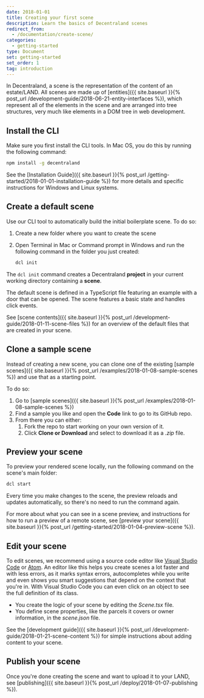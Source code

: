 ```yaml
---
date: 2018-01-01
title: Creating your first scene
description: Learn the basics of Decentraland scenes
redirect_from:
  - /documentation/create-scene/
categories:
  - getting-started
type: Document
set: getting-started
set_order: 1
tag: introduction
---
```


In Decentraland, a scene is the representation of the content of an estate/LAND. All scenes are made up of [entities]({{ site.baseurl }}{% post_url /development-guide/2018-06-21-entity-interfaces %}), which represent all of the elements in the scene and are arranged into tree structures, very much like elements in a DOM tree in web development.

## Install the CLI

Make sure you first install the CLI tools. In Mac OS, you do this by running the following command:

```bash
npm install -g decentraland
```

See the [Installation Guide]({{ site.baseurl }}{% post_url /getting-started/2018-01-01-installation-guide %}) for more details and specific instructions for Windows and Linux systems.

## Create a default scene

Use our CLI tool to automatically build the initial boilerplate scene. To do so:

1. Create a new folder where you want to create the scene
2. Open Terminal in Mac or Command prompt in Windows and run the following command in the folder you just created:

   ```bash
   dcl init
   ```

The `dcl init` command creates a Decentraland **project** in your current working directory containing a **scene**.

The default scene is defined in a TypeScript file featuring an example with a door that can be opened. The scene features a basic state and handles click events.

<!--
There are four different scene templates that you can use as a starting point:

- **Basic scene**: Defined in a simple TypeScript file that renders a single glTF model.
- **Interactive scene**: Defined in a TypeScript file featuring an example with a door that can be opened. This is the best template to start learning how to use the SDK. The scene features a basic state and handles click events. The scene state is stored locally in the user's browser, so a user's actions don't affect how other users see the scene rendered.
- **Remote scene**: Defined in a TypeScript file featuring the same example used for the local scene, but it differs in that the scene state is stored in a remote server that it communicates with over WebSockets. Because of this, all users see the scene rendered identically. To test your scene, you can run both the server and the client locally.
- **Static scene**: Defined in an **XML** file with a single glTF model. You can't add any dynamic or interactive content to this type of scene, it can only display static entities in place. -->

See [scene contents]({{ site.baseurl }}{% post_url /development-guide/2018-01-11-scene-files %}) for an overview of the default files that are created in your scene.

## Clone a sample scene

Instead of creating a new scene, you can clone one of the existing [sample scenes]({{ site.baseurl }}{% post_url /examples/2018-01-08-sample-scenes %}) and use that as a starting point.

To do so:

1. Go to [sample scenes]({{ site.baseurl }}{% post_url /examples/2018-01-08-sample-scenes %})
2. Find a sample you like and open the **Code** link to go to its GitHub repo.
3. From there you can either:
   1. Fork the repo to start working on your own version of it.
   2. Click **Clone or Download** and select to download it as a _.zip_ file.

## Preview your scene

To preview your rendered scene locally, run the following command on the scene's main folder:

```bash
dcl start
```

Every time you make changes to the scene, the preview reloads and updates automatically, so there's no need to run the command again.

For more about what you can see in a scene preview, and instructions for how to run a preview of a remote scene, see [preview your scene]({{ site.baseurl }}{% post_url /getting-started/2018-01-04-preview-scene %}).

## Edit your scene

To edit scenes, we recommend using a source code editor like [Visual Studio Code](https://code.visualstudio.com/) or [Atom](https://atom.io/). An editor like this helps you create scenes a lot faster and with less errors, as it marks syntax errors, autocompletes while you write and even shows you smart suggestions that depend on the context that you're in. With Visual Studio Code you can even click on an object to see the full definition of its class.

- You create the logic of your scene by editing the _Scene.tsx_ file.
- You define scene properties, like the parcels it covers or owner information, in the _scene.json_ file.

See the [development guide]({{ site.baseurl }}{% post_url /development-guide/2018-01-21-scene-content %}) for simple instructions about adding content to your scene.

## Publish your scene

Once you're done creating the scene and want to upload it to your LAND, see [publishing]({{ site.baseurl }}{% post_url /deploy/2018-01-07-publishing %}).
